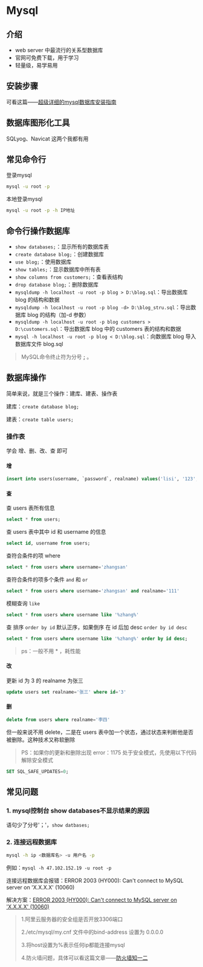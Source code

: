 # Mysql



## 介绍

-   web server 中最流行的关系型数据库
-   官网可免费下载，用于学习
-   轻量级，易学易用

## 安装步骤

可看这篇——[超级详细的mysql数据库安装指南](https://zhuanlan.zhihu.com/p/37152572)

## 数据库图形化工具

SQLyog、Navicat 这两个我都有用

## 常见命令行

登录mysql

```bash
mysql -u root -p
```

本地登录mysql

```bash
mysql -u root -p -h IP地址
```



## 命令行操作数据库

- `show databases;`：显示所有的数据库表
- `create database blog;`：创建数据库
- `use blog;`：使用数据库
- `show tables;`：显示数据库中所有表
- `show columns from customers;`：查看表结构
- `drop database blog;`：删除数据库
- `mysqldump -h localhost -u root -p blog > D:\blog.sql`：导出数据库 blog 的结构和数据
- `mysqldump -h localhost -u root -p blog -d> D:\blog_stru.sql`：导出数据库 blog 的结构（加-d 参数）
- `mysqldump -h localhost -u root -p blog customers > D:\customers.sql`：导出数据库 blog 中的 customers 表的结构和数据
- `mysql -h localhost -u root -p blog < D:\blog.sql`：向数据库 blog 导入数据库文件 blog.sql

> MySQL命令终止符为分号 **;** 。

## 数据库操作

简单来说，就是三个操作：建库、建表、操作表

建库：`create database blog;`

建表：`create table users;`

### 操作表

学会 增、删、改、查 即可

#### 增

```sql
insert into users(username, `password`, realname) values('lisi', '123', '李四')
```

#### 查

查 users 表所有信息

```sql
select * from users;
```

查 users 表中其中 id 和 username 的信息

```sql
select id, username from users;
```

查符合条件的项 where

```sql
select * from users where username='zhangsan'
```

查符合条件的项多个条件 `and` 和 `or`

```sql
select * from users where username='zhangsan' and realname='111'
```

模糊查询 `like`

```sql
select * from users where username like '%zhang%'
```

查 排序 `order by id` 默认正序，如果倒序 在 id 后加 desc `order by id desc`

```sql
select * from users where username like '%zhang%' order by id desc;
```

> ps：一般不用 \* ，耗性能
>

#### 改

更新 id 为 3 的 realname 为张三

```sql
update users set realname='张三' where id='3'
```

#### 删

```sql
delete from users where realname='李四'
```

但一般来说不用 delete，二是在 users 表中加一个状态，通过状态来判断他是否被删除。这种技术又称软删除

> PS：如果你的更新和删除出现 error：1175 处于安全模式，先使用以下代码解除安全模式
>

```sql
SET SQL_SAFE_UPDATES=0;
```



## 常见问题

### 1. mysql控制台 show databases不显示结果的原因

语句少了分号'；'，`show datbases;`

### 2. 连接远程数据库

```bash
mysql -h ip <数据库名> -u 用户名 -p
```

例如：`mysql -h 47.102.152.19 -u root -p `

连接远程数据库会报错：ERROR 2003 (HY000): Can't connect to MySQL server on 'X.X.X.X' (10060)

解决方案：[ERROR 2003 (HY000): Can't connect to MySQL server on 'X.X.X.X' (10060)](https://blog.csdn.net/weixin_41287260/article/details/102802238)

> 1.阿里云服务器的安全组是否开放3306端口
>
> 2./etc/mysql/my.cnf 文件中的bind-address 设置为 0.0.0.0
>
> 3.将host设置为%表示任何ip都能连接mysql
>
> 4.防火墙问题，具体可以看这篇文章——[防火墙知一二](../Linux/防火墙知一二.md)

